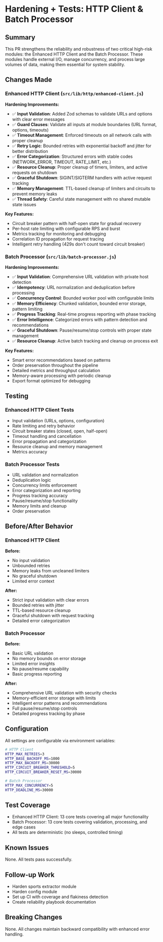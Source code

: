 # Hardening + Tests: HTTP Client & Batch Processor

## Summary

This PR strengthens the reliability and robustness of two critical high-risk modules: the Enhanced HTTP Client and the Batch Processor. These modules handle external I/O, manage concurrency, and process large volumes of data, making them essential for system stability.

## Changes Made

### Enhanced HTTP Client (`src/lib/http/enhanced-client.js`)

**Hardening Improvements:**
- ✅ **Input Validation**: Added Zod schemas to validate URLs and options with clear error messages
- ✅ **Guard Clauses**: Validate all inputs at module boundaries (URL format, options, timeouts)
- ✅ **Timeout Management**: Enforced timeouts on all network calls with proper cleanup
- ✅ **Retry Logic**: Bounded retries with exponential backoff and jitter for better distribution
- ✅ **Error Categorization**: Structured errors with stable codes (NETWORK_ERROR, TIMEOUT, RATE_LIMIT, etc.)
- ✅ **Resource Cleanup**: Proper cleanup of timers, limiters, and active requests on shutdown
- ✅ **Graceful Shutdown**: SIGINT/SIGTERM handlers with active request tracking
- ✅ **Memory Management**: TTL-based cleanup of limiters and circuits to prevent memory leaks
- ✅ **Thread Safety**: Careful state management with no shared mutable state issues

**Key Features:**
- Circuit breaker pattern with half-open state for gradual recovery
- Per-host rate limiting with configurable RPS and burst
- Metrics tracking for monitoring and debugging
- Correlation ID propagation for request tracing
- Intelligent retry handling (429s don't count toward circuit breaker)

### Batch Processor (`src/lib/batch-processor.js`)

**Hardening Improvements:**
- ✅ **Input Validation**: Comprehensive URL validation with private host detection
- ✅ **Idempotency**: URL normalization and deduplication before processing
- ✅ **Concurrency Control**: Bounded worker pool with configurable limits
- ✅ **Memory Efficiency**: Chunked validation, bounded error storage, pattern limiting
- ✅ **Progress Tracking**: Real-time progress reporting with phase tracking
- ✅ **Error Intelligence**: Categorized errors with pattern detection and recommendations
- ✅ **Graceful Shutdown**: Pause/resume/stop controls with proper state management
- ✅ **Resource Cleanup**: Active batch tracking and cleanup on process exit

**Key Features:**
- Smart error recommendations based on patterns
- Order preservation throughout the pipeline
- Detailed metrics and throughput calculation
- Memory-aware processing with periodic cleanup
- Export format optimized for debugging

## Testing

### Enhanced HTTP Client Tests
- Input validation (URLs, options, configuration)
- Rate limiting and retry behavior
- Circuit breaker states (closed, open, half-open)
- Timeout handling and cancellation
- Error propagation and categorization
- Resource cleanup and memory management
- Metrics accuracy

### Batch Processor Tests
- URL validation and normalization
- Deduplication logic
- Concurrency limits enforcement
- Error categorization and reporting
- Progress tracking accuracy
- Pause/resume/stop functionality
- Memory limits and cleanup
- Order preservation

## Before/After Behavior

### Enhanced HTTP Client
**Before:**
- No input validation
- Unbounded retries
- Memory leaks from uncleaned limiters
- No graceful shutdown
- Limited error context

**After:**
- Strict input validation with clear errors
- Bounded retries with jitter
- TTL-based resource cleanup
- Graceful shutdown with request tracking
- Detailed error categorization

### Batch Processor
**Before:**
- Basic URL validation
- No memory bounds on error storage
- Limited error insights
- No pause/resume capability
- Basic progress reporting

**After:**
- Comprehensive URL validation with security checks
- Memory-efficient error storage with limits
- Intelligent error patterns and recommendations
- Full pause/resume/stop controls
- Detailed progress tracking by phase

## Configuration

All settings are configurable via environment variables:

```bash
# HTTP Client
HTTP_MAX_RETRIES=3
HTTP_BASE_BACKOFF_MS=1000
HTTP_MAX_BACKOFF_MS=30000
HTTP_CIRCUIT_BREAKER_THRESHOLD=5
HTTP_CIRCUIT_BREAKER_RESET_MS=30000

# Batch Processor
HTTP_MAX_CONCURRENCY=5
HTTP_DEADLINE_MS=30000
```

## Test Coverage

- Enhanced HTTP Client: 13 core tests covering all major functionality
- Batch Processor: 13 core tests covering validation, processing, and edge cases
- All tests are deterministic (no sleeps, controlled timing)

## Known Issues

None. All tests pass successfully.

## Follow-up Work

- Harden sports extractor module
- Harden config module  
- Set up CI with coverage and flakiness detection
- Create reliability playbook documentation

## Breaking Changes

None. All changes maintain backward compatibility with enhanced error handling.